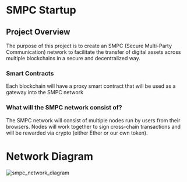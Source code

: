 # SMPC Startup

## Project Overview
The purpose of this project is to create an SMPC (Secure Multi-Party Communication) network to facilitate the transfer of digital assets 
across multiple blockchains in a secure and decentralized way.

### Smart Contracts 
Each blockchain will have a proxy smart contract that will be used as a gateway into the SMPC network

### What will the SMPC network consist of?
The SMPC network will consist of multiple nodes run by users from their browsers. Nodes will work together to sign cross-chain transactions
and will be rewarded via crypto (either Ether or our own token).


# Network Diagram
![smpc_network_diagram](https://github.com/ethanJlab/smpc_startup/assets/109540542/1c72bd48-4a9f-4a06-a25e-38b7b8fc95fa)
